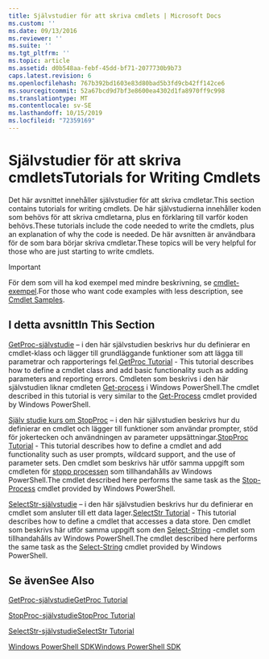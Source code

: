 ```yaml
---
title: Självstudier för att skriva cmdlets | Microsoft Docs
ms.custom: ''
ms.date: 09/13/2016
ms.reviewer: ''
ms.suite: ''
ms.tgt_pltfrm: ''
ms.topic: article
ms.assetid: d0b548aa-febf-45dd-bf71-2077730b9b73
caps.latest.revision: 6
ms.openlocfilehash: 767b392bd1603e83d80bad5b3fd9cb42ff142ce6
ms.sourcegitcommit: 52a67bcd9d7bf3e8600ea4302d1fa8970ff9c998
ms.translationtype: MT
ms.contentlocale: sv-SE
ms.lasthandoff: 10/15/2019
ms.locfileid: "72359169"
---
```

# <a name="tutorials-for-writing-cmdlets"></a><span data-ttu-id="de042-102">Självstudier för att skriva cmdlets</span><span class="sxs-lookup"><span data-stu-id="de042-102">Tutorials for Writing Cmdlets</span></span>

<span data-ttu-id="de042-103">Det här avsnittet innehåller självstudier för att skriva cmdletar.</span><span class="sxs-lookup"><span data-stu-id="de042-103">This section contains tutorials for writing cmdlets.</span></span> <span data-ttu-id="de042-104">De här självstudierna innehåller koden som behövs för att skriva cmdletarna, plus en förklaring till varför koden behövs.</span><span class="sxs-lookup"><span data-stu-id="de042-104">These tutorials include the code needed to write the cmdlets, plus an explanation of why the code is needed.</span></span> <span data-ttu-id="de042-105">De här avsnitten är användbara för de som bara börjar skriva cmdletar.</span><span class="sxs-lookup"><span data-stu-id="de042-105">These topics will be very helpful for those who are just starting to write cmdlets.</span></span>

> [!IMPORTANT]
> <span data-ttu-id="de042-106">För dem som vill ha kod exempel med mindre beskrivning, se [cmdlet-exempel](./cmdlet-samples.md).</span><span class="sxs-lookup"><span data-stu-id="de042-106">For those who want code examples with less description, see [Cmdlet Samples](./cmdlet-samples.md).</span></span>

## <a name="in-this-section"></a><span data-ttu-id="de042-107">I detta avsnitt</span><span class="sxs-lookup"><span data-stu-id="de042-107">In This Section</span></span>

<span data-ttu-id="de042-108">[GetProc-självstudie](./getproc-tutorial.md) – i den här självstudien beskrivs hur du definierar en cmdlet-klass och lägger till grundläggande funktioner som att lägga till parametrar och rapporterings fel.</span><span class="sxs-lookup"><span data-stu-id="de042-108">[GetProc Tutorial](./getproc-tutorial.md) - This tutorial describes how to define a cmdlet class and add basic functionality such as adding parameters and reporting errors.</span></span> <span data-ttu-id="de042-109">Cmdleten som beskrivs i den här självstudien liknar cmdleten [Get-process](/powershell/module/Microsoft.PowerShell.Management/Get-Process) i Windows PowerShell.</span><span class="sxs-lookup"><span data-stu-id="de042-109">The cmdlet described in this tutorial is very similar to the [Get-Process](/powershell/module/Microsoft.PowerShell.Management/Get-Process) cmdlet provided by Windows PowerShell.</span></span>

<span data-ttu-id="de042-110">[Själv studie kurs om StopProc](./stopproc-tutorial.md) – i den här självstudien beskrivs hur du definierar en cmdlet och lägger till funktioner som användar prompter, stöd för jokertecken och användningen av parameter uppsättningar.</span><span class="sxs-lookup"><span data-stu-id="de042-110">[StopProc Tutorial](./stopproc-tutorial.md) - This tutorial describes how to define a cmdlet and add functionality such as user prompts, wildcard support, and the use of parameter sets.</span></span> <span data-ttu-id="de042-111">Den cmdlet som beskrivs här utför samma uppgift som cmdleten för [stopp processen](/powershell/module/Microsoft.PowerShell.Management/Stop-Process) som tillhandahålls av Windows PowerShell.</span><span class="sxs-lookup"><span data-stu-id="de042-111">The cmdlet described here performs the same task as the [Stop-Process](/powershell/module/Microsoft.PowerShell.Management/Stop-Process) cmdlet provided by Windows PowerShell.</span></span>

<span data-ttu-id="de042-112">[SelectStr-självstudie](./selectstr-tutorial.md) – i den här självstudien beskrivs hur du definierar en cmdlet som ansluter till ett data lager.</span><span class="sxs-lookup"><span data-stu-id="de042-112">[SelectStr Tutorial](./selectstr-tutorial.md) - This tutorial describes how to define a cmdlet that accesses a data store.</span></span> <span data-ttu-id="de042-113">Den cmdlet som beskrivs här utför samma uppgift som den [Select-String](/powershell/module/microsoft.powershell.utility/select-string) -cmdlet som tillhandahålls av Windows PowerShell.</span><span class="sxs-lookup"><span data-stu-id="de042-113">The cmdlet described here performs the same task as the [Select-String](/powershell/module/microsoft.powershell.utility/select-string) cmdlet provided by Windows PowerShell.</span></span>

## <a name="see-also"></a><span data-ttu-id="de042-114">Se även</span><span class="sxs-lookup"><span data-stu-id="de042-114">See Also</span></span>

[<span data-ttu-id="de042-115">GetProc-självstudie</span><span class="sxs-lookup"><span data-stu-id="de042-115">GetProc Tutorial</span></span>](./getproc-tutorial.md)

[<span data-ttu-id="de042-116">StopProc-självstudie</span><span class="sxs-lookup"><span data-stu-id="de042-116">StopProc Tutorial</span></span>](./stopproc-tutorial.md)

[<span data-ttu-id="de042-117">SelectStr-självstudie</span><span class="sxs-lookup"><span data-stu-id="de042-117">SelectStr Tutorial</span></span>](./selectstr-tutorial.md)

[<span data-ttu-id="de042-118">Windows PowerShell SDK</span><span class="sxs-lookup"><span data-stu-id="de042-118">Windows PowerShell SDK</span></span>](../windows-powershell-reference.md)
